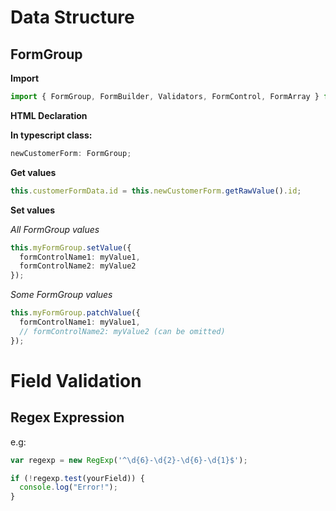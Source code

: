 

# Data Structure

## FormGroup

**Import**
```typescript
import { FormGroup, FormBuilder, Validators, FormControl, FormArray } from '@angular/forms';
```

**HTML Declaration**
<form [formGroup]="newAssetForm" role="form">
</form>

**In typescript class:**
```typescript
newCustomerForm: FormGroup;
```

**Get values**
```typescript
this.customerFormData.id = this.newCustomerForm.getRawValue().id;
```

**Set values**

_All FormGroup values_
```typescript
this.myFormGroup.setValue({
  formControlName1: myValue1, 
  formControlName2: myValue2
});
```
_Some FormGroup values_
```typescript
this.myFormGroup.patchValue({
  formControlName1: myValue1, 
  // formControlName2: myValue2 (can be omitted)
});
```
# Field Validation

## Regex Expression
e.g:
```typescript
var regexp = new RegExp('^\d{6}-\d{2}-\d{6}-\d{1}$');

if (!regexp.test(yourField)) {
  console.log("Error!");
}
```

